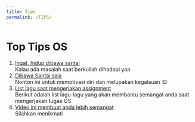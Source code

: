 ```yaml
---
title: Tips
permalink: /TIPS/
---
```


# Top Tips OS

1. [Ingat, hidup dibawa santai](https://www.youtube.com/watch?v=ad8COEZl3_o&ab_channel=Natal%C3%ADcioFreitas)<br>
Kalau ada masalah saat berkuliah dihadapi yaa
2. [Dibawa Santai saja](https://www.youtube.com/watch?v=cErgMJSgpv0&ab_channel=the_miracle_aligner)<br>
Nonton ini untuk memotivasi diri dan melupakan kegalauan :D
3. [List lagu saat mengerjakan assignment](https://www.youtube.com/watch?v=JqN4_mufE2U&list=PLsTAMeEje1Bm2ZcvmeDT-0iTXPwdFCPrG&index=1&ab_channel=Vivy%28Vo.KairiYagi%29-Topic)<br>
Berikut adalah list lagu-lagu yang akan membantu semangat anda saat mengerjakan tugas OS
4. [Video ini membuat anda lebih semangat](https://www.youtube.com/watch?v=5Wxvq4PVeoo&ab_channel=UnklBall) <br>
Silahkan menikmati
